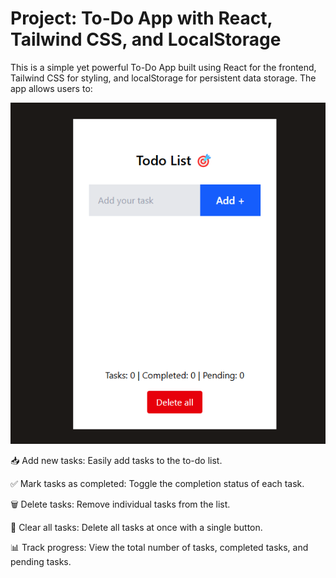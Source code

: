 
# Project: To-Do App with React, Tailwind CSS, and LocalStorage

This is a simple yet powerful To-Do App built using React for the frontend, Tailwind CSS for styling, and localStorage for persistent data storage. The app allows users to:

![Screenshot](https://github.com/carlosb-22/many-todos/blob/main/todo-app1/src/assets/preview.png)

📥 Add new tasks: Easily add tasks to the to-do list.

✅ Mark tasks as completed: Toggle the completion status of each task.

🗑️ Delete tasks: Remove individual tasks from the list.

🧹 Clear all tasks: Delete all tasks at once with a single button.

📊 Track progress: View the total number of tasks, completed tasks, and pending tasks.
